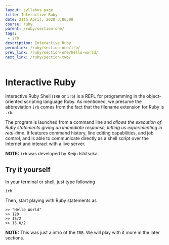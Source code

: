 ```yaml
---
layout: syllabus_page
title: Interactive Ruby
date: 21th April, 2020 3:00:00
course: ruby
parent: /ruby/section-one/
tags:
 - irb
description: Interactive Ruby
permalink: /ruby/section-one/irb/
prev_link: /ruby/section-one/hello-world/
next_link: /ruby/section-two/
---
```


# Interactive Ruby

Interactive Ruby Shell (`IRB` or `irb`) is a REPL for programming in the object-oriented scripting language Ruby.
As mentioned, we presume the abbreviation `irb` comes from the fact that the filename extension for Ruby is `.rb`.

The program is launched from a command line and _allows the execution of Ruby statements giving an immediate response, letting us experimenting in real-time_.
It features command history, line editing capabilities, and job control, and is able to communicate directly as a shell script over the Internet and interact with a live server.

**NOTE:** `irb` was developed by Keiju Ishitsuka.

## Try it yourself

In your terminal or shell, just type following
```shell
irb
```

Then, start playing with Ruby statements as
```irb
>> "Hello World"
>> 120
>> 15/2
>> 15.0/2
```

**NOTE:** This was just a intro of the `IRB`. We will play with it more in the later sections.
